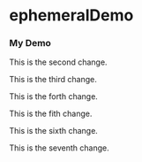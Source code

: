 # ephemeralDemo

### My Demo

This is the second change.

This is the third change.

This is the forth change.

This is the fith change.

This is the sixth change.

This is the seventh change.
